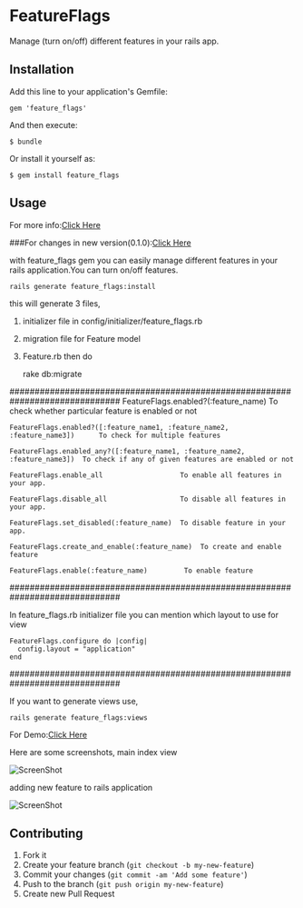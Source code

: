 # FeatureFlags

Manage (turn on/off) different features in your rails app.

## Installation

Add this line to your application's Gemfile:

    gem 'feature_flags'

And then execute:

    $ bundle

Or install it yourself as:

    $ gem install feature_flags

## Usage

For more info:[Click Here](http://ror-tech.blogspot.in/2013/08/manage-different-features-in-our-ruby.html)

###For changes in new version(0.1.0):[Click Here](http://ror-tech.blogspot.com/2014/01/ruby-gem-featureflags-new-features-010.html)

with feature_flags gem you can easily manage different features in your rails application.You can turn on/off features.

    rails generate feature_flags:install

this will generate 3 files,
1) initializer file in config/initializer/feature_flags.rb
2) migration file for Feature model
3) Feature.rb 
then do 
    
    rake db:migrate
    

##############################################################################
    FeatureFlags.enabled?(:feature_name)      To check whether particular feature is enabled or not 

    FeatureFlags.enabled?([:feature_name1, :feature_name2, :feature_name3])      To check for multiple features

    FeatureFlags.enabled_any?([:feature_name1, :feature_name2, :feature_name3])  To check if any of given features are enabled or not

    FeatureFlags.enable_all                   To enable all features in your app.

    FeatureFlags.disable_all                  To disable all features in your app.

    FeatureFlags.set_disabled(:feature_name)  To disable feature in your app.

    FeatureFlags.create_and_enable(:feature_name)  To create and enable feature
    
    FeatureFlags.enable(:feature_name)         To enable feature

##############################################################################

In feature_flags.rb initializer file you can mention which layout to use for view

    FeatureFlags.configure do |config|
      config.layout = "application" 
    end
    
##############################################################################

If you want to generate views use,

    rails generate feature_flags:views


For Demo:[Click Here](http://feature-flags.herokuapp.com/)

Here are some screenshots,
main index view

![ScreenShot](https://raw.github.com/pandurang90/feature_flags/V-0.1.0/TestApp.png)

adding new feature to rails application

![ScreenShot](https://raw.github.com/pandurang90/feature_flags/master/new.png)

## Contributing

1. Fork it
2. Create your feature branch (`git checkout -b my-new-feature`)
3. Commit your changes (`git commit -am 'Add some feature'`)
4. Push to the branch (`git push origin my-new-feature`)
5. Create new Pull Request
